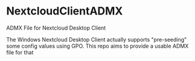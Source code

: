 # NextcloudClientADMX
ADMX File for Nextcloud Desktop Client

The Windows Nextcloud Desktop Client actually supports "pre-seeding" some config values using GPO. This repo aims to provide a usable ADMX file for that
